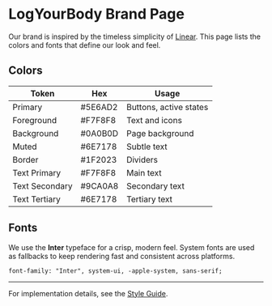 # LogYourBody Brand Page

Our brand is inspired by the timeless simplicity of [Linear](https://linear.app). This page lists the colors and fonts that define our look and feel.

## Colors

| Token | Hex | Usage |
|-------|-----|-------|
| Primary | #5E6AD2 | Buttons, active states |
| Foreground | #F7F8F8 | Text and icons |
| Background | #0A0B0D | Page background |
| Muted | #6E7178 | Subtle text |
| Border | #1F2023 | Dividers |
| Text Primary | #F7F8F8 | Main text |
| Text Secondary | #9CA0A8 | Secondary text |
| Text Tertiary | #6E7178 | Tertiary text |

## Fonts

We use the **Inter** typeface for a crisp, modern feel. System fonts are used as fallbacks to keep rendering fast and consistent across platforms.

```
font-family: "Inter", system-ui, -apple-system, sans-serif;
```

---
For implementation details, see the [Style Guide](STYLE_GUIDE.md).
